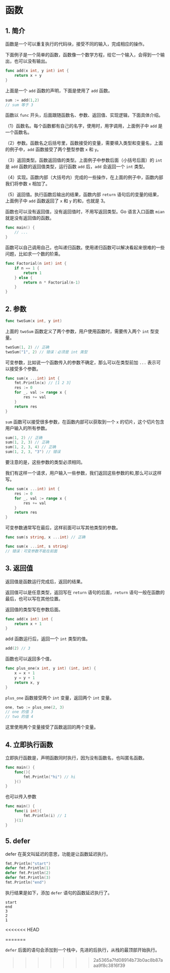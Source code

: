 # 函数

## 1. 简介

函数是一个可以重复执行的代码块，接受不同的输入，完成相应的操作。

下面例子是一个简单的函数，函数像一个数学方程，给它一个输入，会得到一个输出，也可以没有输出。

```go
func add(x int, y int) int {
    return x + y
}
```

上面是一个 `add` 函数的声明，下面是使用了 `add` 函数。

```go
sum := add(1,2)
// sum 等于 3 
```

函数以 `func` 开头，后面跟随函数名、参数、返回值、实现逻辑，下面具体介绍。

（1）函数名。每个函数都有自己的名字，使用时，用字调用，上面例子中 `add` 是一个函数名。

（2）参数。函数名之后括号里，函数接受的变量，需要填入类型和变量名，上面的例子中，`add` 函数接受了两个整型参数 `x` 和 `y`。

（3）返回类型。函数返回值的类型。上面例子中参数后面（小括号后面）的 `int` 是 `add` 函数的返回值类型，运行函数 `add` 后，`add` 会返回一个 `int` 类型。

（4）实现。函数内部（大括号内）完成的一些操作，在上面的例子中，函数内部我们将参数 `x` 相加了。

（5）返回值。执行函数后输出的结果，函数内部 `return` 语句后的变量的结果，上面例子中 `add` 函数返回了 `x` 和 `y` 的和，也就是 3。

函数也可以没有返回值，没有返回值时，不用写返回类型。Go 语言入口函数 `mian` 就是没有返回值的函数。

```go
func main() {
    // ...
}
```

函数可以自己调用自己，也叫递归函数。使用递归函数可以解决看起来很难的一些问题，比如求一个数的阶乘。

```go
func Factorial(n int) int {
    if n == 1 {
        return 1
    } else {
        return n * Factorial(n-1)
    }
}
```

## 2. 参数

```go
func twoSum(x int, y int)
```

上面的 `twoSum` 函数定义了两个参数，用户使用函数时，需要传入两个 `int` 型变量。

```go
twoSum(1, 2) // 正确
twoSum("1", 2) // 错误：必须是 int 类型
```

可变参数，比如说一个函数传入的参数不确定，那么可以在类型前加 `...` 表示可以接受多个参数。

```go
func sum(x ...int) int {
    fmt.Println(x) // [1 2 3]
    res := 0
    for _, val := range x {
        res += val
    }
    return res
}
```

`sum` 函数可以接受很多参数，在函数内部可以获取到一个 `x` 的切片，这个切片包含用户输入的所有参数。

```go
sum(1, 2) // 正确
sum(1, 2, 3) // 正确
sum(1, 2, 3, 4) // 正确
sum(1, 2, 3, "3") // 错误
```

要注意的是，这些参数的类型必须相同。

我们有这样一个请求，用户输入一些参数，我们返回这些参数的和,那么可以这样写。

```go
func sum(x ...int) int {
    res := 0
    for _, val := range x {
        res += val
    }
    return res
}
```

可变参数通常写在最后，这样前面可以写其他类型的参数。

```go
func sum(s string, x ...int) // 正确

func sum(x ...int, s string) 
// 错误：可变参数不能在前面
```

## 3. 返回值

返回值是函数运行完成后，返回的结果。

返回值可以是任意类型，返回写在 `return` 语句的后面，`return` 语句一般在函数的最后，也可以写在其他位置。

返回值的类型写在参数后面。

```go
func add(x int) int {
    return x + 1
}
```

add 函数运行后，返回一个 `int` 类型的值。

```go
add(2) // 3
```

函数也可以返回多个值，

```go
func plus_one(x int, y int) (int, int) {
    x = x + 1
    y = y + 1
    return x, y
}
```

`plus_one` 函数接受两个 `int` 变量，返回两个 `int` 变量。

```go
one, two := plus_one(2, 3) 
// one 的值 3
// two 的值 4
```

这里使用两个变量接受了函数返回的两个变量。

## 4. 立即执行函数

立即执行函数是，声明函数同时执行，因为没有函数名，也叫匿名函数。

```go
func main() {
    func(){
        fmt.Println("hi") // hi
    }()
}
```

也可以传入参数

```go
func main() {
    func(i int){
        fmt.Println(i) // 1
    }(1)
}
```

## 5. defer

defer 在英文叫延迟的意思，功能是让函数延迟执行。

```go
fmt.Println("start")
defer fmt.Println(1)
defer fmt.Println(2)
defer fmt.Println(3)
fmt.Println("end")
```

执行结果是如下，添加 `defer` 语句的函数延迟执行了。

```text
start
end
3
2
1
```
<<<<<<< HEAD

 
 <comment-comment/> 
 
=======

`defer` 后面的语句会添加到一个栈中，先进的后执行，从栈的最顶部开始执行。
>>>>>>> 2a5365a7fd08914b73b0ac8b87aaa9f8c3816f39
